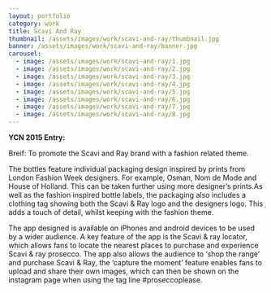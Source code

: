 ```yaml
---
layout: portfolio
category: work
title: Scavi And Ray
thumbnail: /assets/images/work/scavi-and-ray/thumbnail.jpg
banner: /assets/images/work/scavi-and-ray/banner.jpg
carousel:
  - image: /assets/images/work/scavi-and-ray/1.jpg
  - image: /assets/images/work/scavi-and-ray/2.jpg
  - image: /assets/images/work/scavi-and-ray/3.jpg
  - image: /assets/images/work/scavi-and-ray/4.jpg
  - image: /assets/images/work/scavi-and-ray/5.jpg
  - image: /assets/images/work/scavi-and-ray/6.jpg
  - image: /assets/images/work/scavi-and-ray/7.jpg
  - image: /assets/images/work/scavi-and-ray/8.jpg
---
```


<strong>YCN 2015 Entry:</strong>
<p>Breif: To promote the Scavi and Ray brand with a fashion related theme.</p>
<p>The bottles feature individual packaging design inspired by prints from London Fashion Week designers. For example, Osman, Nom de Mode and House of Holland. This can be taken further using more designer’s prints.As well as the fashion inspired bottle labels, the packaging also includes a clothing tag showing both the Scavi & Ray logo and the designers logo. This adds a touch of detail, whilst keeping with the fashion theme.</p>
<p>The app designed is available on iPhones and android devices to be used by a wider audience. A key feature of the app is the Scavi & ray locator, which allows fans to locate the nearest places to purchase and experience Scavi & ray prosecco. The app also allows the audience to ‘shop the range’ and purchase Scavi & Ray, the ‘capture the moment’ feature enables fans to upload and share their own images, which can then be shown on the instagram page when using the tag line #proseccoplease.</p>